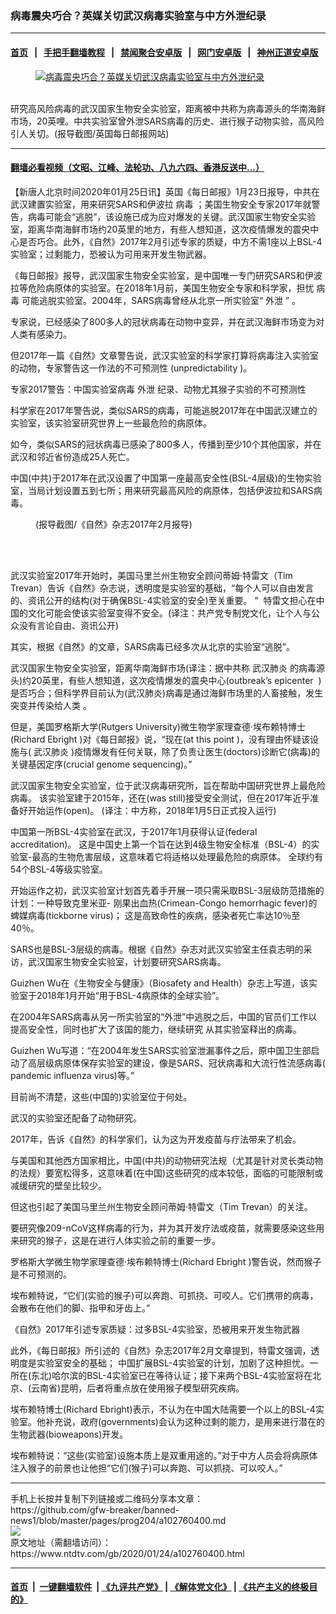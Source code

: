 ### 病毒震央巧合？英媒关切武汉病毒实验室与中方外泄纪录
------------------------

#### [首页](https://github.com/gfw-breaker/banned-news1/blob/master/README.md) &nbsp;&nbsp;|&nbsp;&nbsp; [手把手翻墙教程](https://github.com/gfw-breaker/guides/wiki) &nbsp;&nbsp;|&nbsp;&nbsp; [禁闻聚合安卓版](https://github.com/gfw-breaker/bn-android) &nbsp;&nbsp;|&nbsp;&nbsp; [网门安卓版](https://github.com/oGate2/oGate) &nbsp;&nbsp;|&nbsp;&nbsp; [神州正道安卓版](https://github.com/SzzdOgate/update) 



<div><div class="featured_image">
 <a href="https://i.ntdtv.com/assets/uploads/2020/01/2020-01-24-5e2a793260bf0-780x483-5031.jpg" target="_blank">
  <figure>
   <img alt="病毒震央巧合？英媒关切武汉病毒实验室与中方外泄纪录" src="https://i.ntdtv.com/assets/uploads/2020/01/2020-01-24-5e2a793260bf0-780x483-5031-780x450.jpg"/>
  </figure><br/>
 </a>
 <span class="caption">
  研究高风险病毒的武汉国家生物安全实验室，距离被中共称为病毒源头的华南海鲜市场，20英哩。中共实验室曾外泄SARS病毒的历史、进行猴子动物实验，高风险引人关切。(报导截图/英国每日邮报网站)
 </span>
</div>
</div><hr/>

#### [翻墙必看视频（文昭、江峰、法轮功、八九六四、香港反送中...）](https://github.com/gfw-breaker/banned-news1/blob/master/pages/link3.md)

<div><div class="post_content" itemprop="articleBody">
 <p>
  【新唐人北京时间2020年01月25日讯】英国《每日邮报》1月23日报导，中共在武汉建置实验室，用来研究SARS和伊波拉
  <ok href="https://www.ntdtv.com/gb/病毒.htm">
   病毒
  </ok>
  ；美国生物安全专家2017年就警告，病毒可能会“逃脱”，该设施已成为应对爆发的关键。武汉国家生物安全实验室，距离华南海鲜市场约20英里的地方，有些人想知道，这次疫情爆发的震央中心是否巧合。此外，《自然》2017年2月引述专家的质疑，中方不需1座以上BSL-4实验室；过剩能力，恐被认为可用来开发生物武器。
 </p>
 <p>
  《每日邮报》报导，武汉国家生物安全实验室，是中国唯一专门研究SARS和伊波拉等危险病原体的实验室。在2018年1月前，美国生物安全专家和科学家，担忧
  <ok href="https://www.ntdtv.com/gb/病毒.htm">
   病毒
  </ok>
  可能逃脱实验室。2004年，SARS病毒曾经从北京一所实验室“
  <ok href="https://www.ntdtv.com/gb/外泄.htm">
   外泄
  </ok>
  ” 。
 </p>
 <p>
  专家说，已经感染了800多人的冠状病毒在动物中变异，并在武汉海鲜市场变为对人类有感染力。
 </p>
 <p>
  但2017年一篇《自然》文章警告说，武汉实验室的科学家打算将病毒注入实验室的动物，专家警告这一作法的不可预测性 (unpredictability )。
 </p>
 <p>
  专家2017警告：中国实验室病毒
  <ok href="https://www.ntdtv.com/gb/外泄.htm">
   外泄
  </ok>
  纪录、动物尤其猴子实验的不可预测性
 </p>
 <p>
  科学家在2017年警告说，类似SARS的病毒，可能逃脱2017年在中国武汉建立的实验室，该实验室研究世界上一些最危险的病原体。
 </p>
 <p>
  如今，类似SARS的冠状病毒已感染了800多人，传播到至少10个其他国家，并在武汉和邻近省份造成25人死亡。
 </p>
 <p>
  中国(中共)于2017年在武汉设置了中国第一座最高安全性(BSL-4层级)的生物实验室，当局计划设置五到七所；用来研究最高风险的病原体，包括伊波拉和SARS病毒。
 </p>
 <figure class="wp-caption aligncenter" id="attachment_102760414" style="width: 460px">
  <img alt="" class="size-full wp-image-102760414" src="https://i.ntdtv.com/assets/uploads/2020/01/2020-01-24-5e2a78f5cd93e-460x476-395409.jpg">
   <br/><figcaption class="wp-caption-text">
    (报导截图/《自然》杂志2017年2月报导)
   </figcaption><br/>
  </img>
 </figure><br/>
 <p>
  武汉实验室2017年开始时，美国马里兰州生物安全顾问蒂姆·特雷文（Tim Trevan）告诉《自然》杂志说，透明度是实验室的基础，“每个人可以自由发言的、资讯公开的结构(对于确保BSL-4实验室的安全)至关重要。 ”  特雷文担心在中国的文化可能会使该实验室变得不安全。(译注：共产党专制党文化，让个人与公众没有言论自由、资讯公开)
 </p>
 <p>
  其实，根据《自然》的文章，SARS病毒已经多次从北京的实验室“逃脱”。
 </p>
 <p>
  武汉国家生物安全实验室，距离华南海鲜市场(译注：据中共称
  <ok href="https://www.ntdtv.com/gb/武汉肺炎.htm">
   武汉肺炎
  </ok>
  的病毒源头)约20英里，有些人想知道，这次疫情爆发的震央中心(outbreak’s epicenter  )是否巧合；但科学界目前认为(武汉肺炎)病毒是通过海鲜市场里的人畜接触，发生突变并传染给人类 。
 </p>
 <p>
  但是，美国罗格斯大学(Rutgers University)微生物学家理查德·埃布赖特博士(Richard Ebright )对《每日邮报》说，“现在(at this point )，没有理由怀疑该设施与(
  <ok href="https://www.ntdtv.com/gb/武汉肺炎.htm">
   武汉肺炎
  </ok>
  )疫情爆发有任何关联，除了负责让医生(doctors)诊断它(病毒)的关键基因定序(crucial genome sequencing)。”
 </p>
 <p>
  武汉国家生物安全实验室，位于武汉病毒研究所，旨在帮助中国研究世界上最危险病毒。 该实验室建于2015年，还在(was still)接受安全测试，但在2017年近乎准备好开始运作(open)。 (译注：中方称，2018年1月5日正式投入运行)
 </p>
 <p>
  中国第一所BSL-4实验室在武汉，于2017年1月获得认证(federal accreditation)。 这是中国史上第一个旨在达到4级生物安全标准（BSL-4）的实验室-最高的生物危害层级，这意味着它将适格以处理最危险的病原体。 全球约有54个BSL-4等级实验室。
 </p>
 <p>
  开始运作之初，武汉实验室计划首先着手开展一项只需采取BSL-3层级防范措施的计划：一种导致克里米亚- 刚果出血热(Crimean-Congo hemorrhagic fever)的蜱媒病毒(tickborne virus)； 这是高致命性的疾病，感染者死亡率达10％至40％。
 </p>
 <p>
  SARS也是BSL-3层级的病毒。根据《自然》杂志对武汉实验室主任袁志明的采访，武汉国家生物安全实验室，计划要研究SARS病毒。
 </p>
 <p>
  Guizhen Wu在《生物安全与健康》（Biosafety and Health）杂志上写道，该实验室于2018年1月开始“用于BSL-4病原体的全球实验”。
 </p>
 <p>
  在2004年SARS病毒从另一所实验室的“外泄”中逃脱之后，中国的官员们工作以提高安全性，同时也扩大了该国的能力，继续研究 从其实验室释出的病毒。
 </p>
 <p>
  Guizhen Wu写道：“在2004年发生SARS实验室泄漏事件之后，原中国卫生部启动了高层级病原体保存实验室的建设，像是SARS、冠状病毒和大流行性流感病毒( pandemic influenza virus)等。”
 </p>
 <p>
  目前尚不清楚，这些(中国的)实验室位于何处。
 </p>
 <p>
  武汉的实验室还配备了动物研究。
 </p>
 <p>
  2017年，告诉《自然》的科学家们，认为这为开发疫苗与疗法带来了机会。
 </p>
 <p>
  与美国和其他西方国家相比，中国(中共)的动物研究法规（尤其是针对灵长类动物的法规）要宽松得多，这意味着(在中国)这些研究的成本较低，面临的可能限制或减缓研究的壁垒比较少。
 </p>
 <p>
  但这也引起了美国马里兰州生物安全顾问蒂姆·特雷文（Tim Trevan）的关注。
 </p>
 <p>
  要研究像209-nCoV这样病毒的行为，并为其开发疗法或疫苗，就需要感染这些用来研究的猴子，这是在进行人体实验之前的重要一步。
 </p>
 <p>
  罗格斯大学微生物学家理查德·埃布赖特博士(Richard Ebright )警告说，然而猴子是不可预测的。
 </p>
 <p>
  埃布赖特说，“它们(实验的猴子)可以奔跑、可抓挠、可咬人。它们携带的病毒，会散布在他们的脚、指甲和牙齿上。”
 </p>
 <p>
  《自然》2017年引述专家质疑：过多BSL-4实验室，恐被用来开发生物武器
 </p>
 <p>
  此外，《每日邮报》所引述的《自然》杂志2017年2月文章提到，特雷文强调，透明度是实验室安全的基础； 中国扩展BSL-4实验室的计划，加剧了这种担忧。一所在(东北)哈尔滨的BSL-4实验室已在等待认证；接下来两个BSL-4实验室将在北京、(云南省)昆明，后者将重点放在使用猴子模型研究疾病。
 </p>
 <p>
  埃布赖特博士(Richard Ebright)表示，不认为在中国大陆需要一个以上的BSL-4实验室。他补充说，政府(governments)会认为这种过剩的能力，是用来进行潜在的生物武器(bioweapons)开发。
 </p>
 <p>
  埃布赖特说：“这些(实验室)设施本质上是双重用途的。”对于中方人员会将病原体注入猴子的前景也让他担“它们(猴子)可以奔跑、可以抓挠、可以咬人。”
 </p>
 <div class="single_ad">
 </div>
</div>
</div>
<hr/>
手机上长按并复制下列链接或二维码分享本文章：<br/>
https://github.com/gfw-breaker/banned-news1/blob/master/pages/prog204/a102760400.md <br/>
<a href='https://github.com/gfw-breaker/banned-news1/blob/master/pages/prog204/a102760400.md'><img src='https://github.com/gfw-breaker/banned-news1/blob/master/pages/prog204/a102760400.md.png'/></a> <br/>
原文地址（需翻墙访问）：https://www.ntdtv.com/gb/2020/01/24/a102760400.html


------------------------
#### [首页](https://github.com/gfw-breaker/banned-news1/blob/master/README.md) &nbsp;|&nbsp; [一键翻墙软件](https://github.com/gfw-breaker/nogfw/blob/master/README.md) &nbsp;| [《九评共产党》](https://github.com/gfw-breaker/9ping.md/blob/master/README.md#九评之一评共产党是什么) | [《解体党文化》](https://github.com/gfw-breaker/jtdwh.md/blob/master/README.md) | [《共产主义的终极目的》](https://github.com/gfw-breaker/gczydzjmd.md/blob/master/README.md)


<img src='http://gfw-breaker.win/banned-news/pages/prog204/a102760400.md' width='0px' height='0px'/>